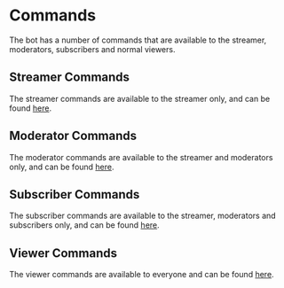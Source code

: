 # Commands

The bot has a number of commands that are available to the streamer, moderators, subscribers and normal viewers.

## Streamer Commands

The streamer commands are available to the streamer only, and can be found [here](streamer-commands).

## Moderator Commands

The moderator commands are available to the streamer and moderators only, and can be found [here](moderator-commands).

## Subscriber Commands

The subscriber commands are available to the streamer, moderators and subscribers only, and can be found [here](subscriber-commands).

## Viewer Commands

The viewer commands are available to everyone and can be found [here](viewer-commands).
